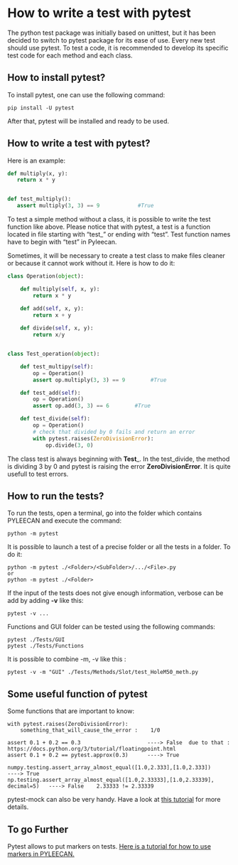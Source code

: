 # How to write a test with pytest

The python test package was initially based on unittest, but it has been decided to switch to pytest package for its ease of use. Every new test should use pytest. 
To test a code, it is recommended to develop its specific test code for each method and each class.

## How to install pytest?

To install pytest, one can use the following command:
```
pip install -U pytest
```
After that, pytest will be installed and ready to be used.

## How to write a test with pytest?

Here is an example:
 
 ```py
def multiply(x, y):
    return x * y


def test_multiply():
    assert multiply(3, 3) == 9            #True
```

To test a simple method without a class, it is possible to write the test function like above. 
Please notice that with pytest, a test is a function located in file starting with “test_” or ending with “test”. Test function names have to begin with “test” in Pyleecan.

Sometimes, it will be necessary to create a test class to make files cleaner or because it cannot work without it. Here is how to do it:

```py
class Operation(object):

    def multiply(self, x, y):
        return x * y

    def add(self, x, y):
        return x + y
    
    def divide(self, x, y):
        return x/y


class Test_operation(object):

    def test_multipy(self):
        op = Operation()
        assert op.multiply(3, 3) == 9        #True

    def test_add(self):
        op = Operation()
        assert op.add(3, 3) == 6        #True

    def test_divide(self):
        op = Operation()
        # check that divided by 0 fails and return an error
        with pytest.raises(ZeroDivisionError):
            op.divide(3, 0)

```

The class test is always beginning with __Test___. In the test_divide, the method is dividing 3 by 0 and pytest is raising the error __ZeroDivisionError__. It is quite
usefull to test errors.

## How to run the tests?

To run the tests, open a terminal, go into the folder which contains PYLEECAN and execute the command:
```
python -m pytest
```
It is possible to launch a test of a precise folder or all the tests in a folder. To do it:
```
python -m pytest ./<Folder>/<SubFolder>/.../<File>.py
or
python -m pytest ./<Folder>
```
If the input of the tests does not give enough information, verbose can be add by adding __-v__ like this:
```
pytest -v ...
```
Functions and GUI folder can be tested using the following commands:
```
pytest ./Tests/GUI
pytest ./Tests/Functions
```
It is possible to combine -m, -v like this :
```
pytest -v -m "GUI" ./Tests/Methods/Slot/test_HoleM50_meth.py
```
## Some useful function of pytest

Some functions that are important to know:
```
with pytest.raises(ZeroDivisionError):
    something_that_will_cause_the_error :    1/0
    
assert 0.1 + 0.2 == 0.3                     ----> False  due to that :  https://docs.python.org/3/tutorial/floatingpoint.html
assert 0.1 + 0.2 == pytest.approx(0.3)      ----> True

numpy.testing.assert_array_almost_equal([1.0,2.333],[1.0,2.333])               ----> True
np.testing.assert_array_almost_equal([1.0,2.33333],[1.0,2.33339], decimal=5)   ----> False    2.33333 != 2.33339
```
pytest-mock can also be very handy. Have a look at [this tutorial](https://changhsinlee.com/pytest-mock/) for more details.

## To go Further

Pytest allows to put markers on tests. [Here is a tutorial for how to use markers in PYLEECAN.](https://github.com/Eomys/pyleecan-doc/blob/master/Tests_Turorials/how.to.use.markers.md)
